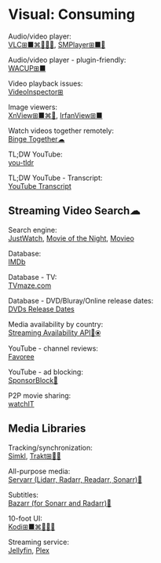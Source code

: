 # Visual: Consuming

Audio/video player:  
[VLC⊞■⌘🐧🍎🤖](https://www.videolan.org/vlc/),
[SMPlayer⊞■🐧](https://www.smplayer.info/)

Audio/video player - plugin-friendly:  
[WACUP⊞■](https://getwacup.com/)

Video playback issues:  
[VideoInspector⊞](https://kcsoftwares.com/?vtb)

Image viewers:  
[XnView⊞■⌘🐧](https://www.xnview.com/),
[IrfanView⊞■](https://www.irfanview.com/)

Watch videos together remotely:  
[Binge Together☁](https://bingetogether.com/)

TL;DW YouTube:  
[you-tldr](https://www.you-tldr.com/)

TL;DW YouTube - Transcript:  
[YouTube Transcript](https://youtubetranscript.com/)

## Streaming Video Search☁

Search engine:  
[JustWatch](https://www.justwatch.com/),
[Movie of the Night](https://www.movieofthenight.com/),
[Movieo](https://movieo.me/)

Database:  
[IMDb](https://www.imdb.com/)

Database - TV:  
[TVmaze.com](https://www.tvmaze.com/)

Database - DVD/Bluray/Online release dates:  
[DVDs Release Dates](https://www.dvdsreleasedates.com/)

Media availability by country:  
[Streaming Availability API🔌⦿](https://www.movieofthenight.com/about/api)

YouTube - channel reviews:  
[Favoree](https://www.favoree.io/)

YouTube - ad blocking:  
[SponsorBlock🔌](https://sponsor.ajay.app/)

P2P movie sharing:  
[watchIT](https://github.com/ZorrillosDev/watchit-app)

## Media Libraries

Tracking/synchronization:  
[Simkl](https://simkl.com/),
[Trakt⊞🍎🤖](https://trakt.tv/)

All-purpose media:  
[Servarr (Lidarr, Radarr, Readarr, Sonarr)💾](https://wiki.servarr.com/)

Subtitles:  
[Bazarr (for Sonarr and Radarr)💾](https://www.bazarr.media/)

10-foot UI:  
[Kodi⊞■⌘🐧🍎🤖](https://kodi.tv/)

Streaming service:  
[Jellyfin](https://jellyfin.org/),
[Plex](https://www.plex.tv/)
